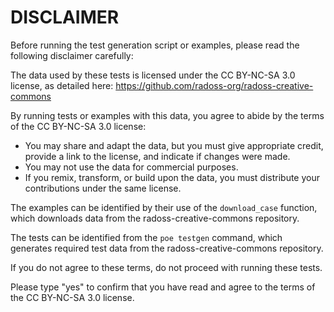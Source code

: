 # DISCLAIMER

Before running the test generation script or examples, please read the following disclaimer carefully:

The data used by these tests is licensed under the CC BY-NC-SA 3.0 license, as detailed here:
https://github.com/radoss-org/radoss-creative-commons

By running tests or examples with this data, you agree to abide by the terms of the CC BY-NC-SA 3.0 license:
- You may share and adapt the data, but you must give appropriate credit, provide a link to the license, and indicate if changes were made.
- You may not use the data for commercial purposes.
- If you remix, transform, or build upon the data, you must distribute your contributions under the same license.

The examples can be identified by their use of the `download_case` function, which downloads data from the radoss-creative-commons repository.

The tests can be identified from the `poe testgen` command, which generates required test data from the radoss-creative-commons repository.

If you do not agree to these terms, do not proceed with running these tests.

Please type "yes" to confirm that you have read and agree to the terms of the CC BY-NC-SA 3.0 license.

